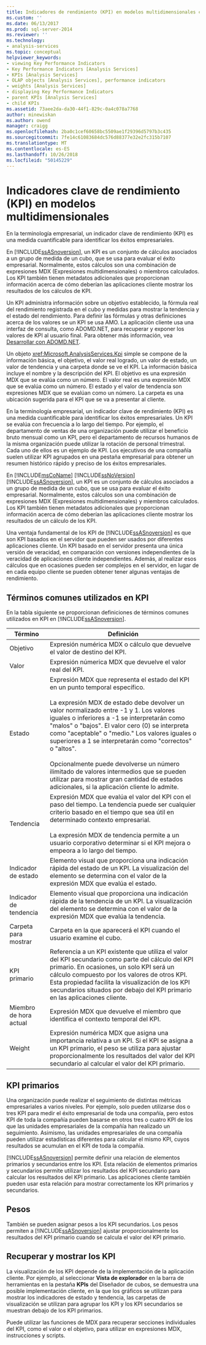 ```yaml
---
title: Indicadores de rendimiento (KPI) en modelos multidimensionales clave | Microsoft Docs
ms.custom: ''
ms.date: 06/13/2017
ms.prod: sql-server-2014
ms.reviewer: ''
ms.technology:
- analysis-services
ms.topic: conceptual
helpviewer_keywords:
- viewing Key Performance Indicators
- Key Performance Indicators [Analysis Services]
- KPIs [Analysis Services]
- OLAP objects [Analysis Services], performance indicators
- weights [Analysis Services]
- displaying Key Performance Indicators
- parent KPIs [Analysis Services]
- child KPIs
ms.assetid: 73aee2da-da30-44f1-829c-0a4c078a7768
author: minewiskan
ms.author: owend
manager: craigg
ms.openlocfilehash: 2ba0c1cef60658bc5509ae1f29396d5797b3c435
ms.sourcegitcommit: 7fe14c61083684dc576d88377e32e2fc315b7107
ms.translationtype: MT
ms.contentlocale: es-ES
ms.lasthandoff: 10/26/2018
ms.locfileid: "50145229"
---
```

# <a name="key-performance-indicators-kpis-in-multidimensional-models"></a>Indicadores clave de rendimiento (KPI) en modelos multidimensionales
  En la terminología empresarial, un indicador clave de rendimiento (KPI) es una medida cuantificable para identificar los éxitos empresariales.  
  
 En [!INCLUDE[ssASnoversion](../../includes/ssasnoversion-md.md)], un KPI es un conjunto de cálculos asociados a un grupo de medida de un cubo, que se usa para evaluar el éxito empresarial. Normalmente, estos cálculos son una combinación de expresiones MDX (Expresiones multidimensionales) o miembros calculados. Los KPI también tienen metadatos adicionales que proporcionan información acerca de cómo deberían las aplicaciones cliente mostrar los resultados de los cálculos de KPI.  
  
 Un KPI administra información sobre un objetivo establecido, la fórmula real del rendimiento registrada en el cubo y medidas para mostrar la tendencia y el estado del rendimiento. Para definir las fórmulas y otras definiciones acerca de los valores se un KPI se usa AMO. La aplicación cliente usa una interfaz de consulta, como ADOMD.NET, para recuperar y exponer los valores de KPI al usuario final. Para obtener más información, vea [Desarrollar con ADOMD.NET](https://docs.microsoft.com/bi-reference/adomd/developing-with-adomd-net).  
  
 Un objeto <xref:Microsoft.AnalysisServices.Kpi> simple se compone de la información básica, el objetivo, el valor real logrado, un valor de estado, un valor de tendencia y una carpeta donde se ve el KPI. La información básica incluye el nombre y la descripción del KPI. El objetivo es una expresión MDX que se evalúa como un número. El valor real es una expresión MDX que se evalúa como un número. El estado y el valor de tendencia son expresiones MDX que se evalúan como un número. La carpeta es una ubicación sugerida para el KPI que se va a presentar al cliente.  
  
 En la terminología empresarial, un indicador clave de rendimiento (KPI) es una medida cuantificable para identificar los éxitos empresariales. Un KPI se evalúa con frecuencia a lo largo del tiempo. Por ejemplo, el departamento de ventas de una organización puede utilizar el beneficio bruto mensual como un KPI, pero el departamento de recursos humanos de la misma organización puede utilizar la rotación de personal trimestral. Cada uno de ellos es un ejemplo de KPI. Los ejecutivos de una compañía suelen utilizar KPI agrupados en una pestaña empresarial para obtener un resumen histórico rápido y preciso de los éxitos empresariales.  
  
 En [!INCLUDE[msCoName](../../includes/msconame-md.md)] [!INCLUDE[ssNoVersion](../../includes/ssnoversion-md.md)] [!INCLUDE[ssASnoversion](../../includes/ssasnoversion-md.md)], un KPI es un conjunto de cálculos asociados a un grupo de medida de un cubo, que se usa para evaluar el éxito empresarial. Normalmente, estos cálculos son una combinación de expresiones MDX (Expresiones multidimensionales) y miembros calculados. Los KPI también tienen metadatos adicionales que proporcionan información acerca de cómo deberían las aplicaciones cliente mostrar los resultados de un cálculo de los KPI.  
  
 Una ventaja fundamental de los KPI de [!INCLUDE[ssASnoversion](../../includes/ssasnoversion-md.md)] es que son KPI basados en el servidor que pueden ser usados por diferentes aplicaciones cliente. Un KPI basado en el servidor presenta una única versión de veracidad, en comparación con versiones independientes de la veracidad de aplicaciones cliente independientes. Además, al realizar esos cálculos que en ocasiones pueden ser complejos en el servidor, en lugar de en cada equipo cliente se pueden obtener tener algunas ventajas de rendimiento.  
  
## <a name="common-kpi-terms"></a>Términos comunes utilizados en KPI  
 En la tabla siguiente se proporcionan definiciones de términos comunes utilizados en KPI en [!INCLUDE[ssASnoversion](../../includes/ssasnoversion-md.md)].  
  
|Término|Definición|  
|----------|----------------|  
|Objetivo|Expresión numérica MDX o cálculo que devuelve el valor de destino del KPI.|  
|Valor|Expresión númerica MDX que devuelve el valor real del KPI.|  
|Estado|Expresión MDX que representa el estado del KPI en un punto temporal específico.<br /><br /> La expresión MDX de estado debe devolver un valor normalizado entre -1 y 1. Los valores iguales o inferiores a -1 se interpretarán como "malos" o "bajos". El valor cero (0) se interpreta como "aceptable" o "medio." Los valores iguales o superiores a 1 se interpretarán como "correctos" o "altos".<br /><br /> Opcionalmente puede devolverse un número ilimitado de valores intermedios que se pueden utilizar para mostrar gran cantidad de estados adicionales, si la aplicación cliente lo admite.|  
|Tendencia|Expresión MDX que evalúa el valor del KPI con el paso del tiempo. La tendencia puede ser cualquier criterio basado en el tiempo que sea útil en determinado contexto empresarial.<br /><br /> La expresión MDX de tendencia permite a un usuario corporativo determinar si el KPI mejora o empeora a lo largo del tiempo.|  
|Indicador de estado|Elemento visual que proporciona una indicación rápida del estado de un KPI. La visualización del elemento se determina con el valor de la expresión MDX que evalúa el estado.|  
|Indicador de tendencia|Elemento visual que proporciona una indicación rápida de la tendencia de un KPI. La visualización del elemento se determina con el valor de la expresión MDX que evalúa la tendencia.|  
|Carpeta para mostrar|Carpeta en la que aparecerá el KPI cuando el usuario examine el cubo.|  
|KPI primario|Referencia a un KPI existente que utiliza el valor del KPI secundario como parte del cálculo del KPI primario. En ocasiones, un solo KPI será un cálculo compuesto por los valores de otros KPI. Esta propiedad facilita la visualización de los KPI secundarios situados por debajo del KPI primario en las aplicaciones cliente.|  
|Miembro de hora actual|Expresión MDX que devuelve el miembro que identifica el contexto temporal del KPI.|  
|Weight|Expresión numérica MDX que asigna una importancia relativa a un KPI. Si el KPI se asigna a un KPI primario, el peso se utiliza para ajustar proporcionalmente los resultados del valor del KPI secundario al calcular el valor del KPI primario.|  
  
## <a name="parent-kpis"></a>KPI primarios  
 Una organización puede realizar el seguimiento de distintas métricas empresariales a varios niveles. Por ejemplo, solo pueden utilizarse dos o tres KPI para medir el éxito empresarial de toda una compañía, pero estos KPI de toda la compañía pueden basarse en otros tres o cuatro KPI de los que las unidades empresariales de la compañía han realizado un seguimiento. Asimismo, las unidades empresariales de una compañía pueden utilizar estadísticas diferentes para calcular el mismo KPI, cuyos resultados se acumulan en el KPI de toda la compañía.  
  
 [!INCLUDE[ssASnoversion](../../includes/ssasnoversion-md.md)] permite definir una relación de elementos primarios y secundarios entre los KPI. Esta relación de elementos primarios y secundarios permite utilizar los resultados del KPI secundario para calcular los resultados del KPI primario. Las aplicaciones cliente también pueden usar esta relación para mostrar correctamente los KPI primarios y secundarios.  
  
## <a name="weights"></a>Pesos  
 También se pueden asignar pesos a los KPI secundarios. Los pesos permiten a [!INCLUDE[ssASnoversion](../../includes/ssasnoversion-md.md)] ajustar proporcionalmente los resultados del KPI primario cuando se calcula el valor del KPI primario.  
  
## <a name="retrieving-and-displaying-kpis"></a>Recuperar y mostrar los KPI  
 La visualización de los KPI depende de la implementación de la aplicación cliente. Por ejemplo, al seleccionar **Vista de explorador** en la barra de herramientas en la pestaña **KPIs** del Diseñador de cubos, se demuestra una posible implementación cliente, en la que los gráficos se utilizan para mostrar los indicadores de estado y tendencia, las carpetas de visualización se utilizan para agrupar los KPI y los KPI secundarios se muestran debajo de los KPI primarios.  
  
 Puede utilizar las funciones de MDX para recuperar secciones individuales del KPI, como el valor o el objetivo, para utilizar en expresiones MDX, instrucciones y scripts.  
  
  
